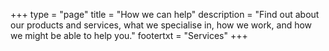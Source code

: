 +++
type        = "page"
title       = "How we can help"
description = "Find out about our products and services, what we specialise in, how we work, and how we might be able to help you."
footertxt   = "Services"
+++
